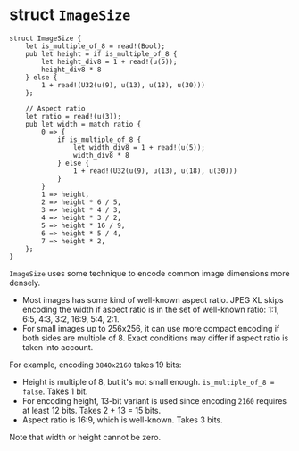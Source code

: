 # struct `ImageSize`

```
struct ImageSize {
    let is_multiple_of_8 = read!(Bool);
    pub let height = if is_multiple_of_8 {
        let height_div8 = 1 + read!(u(5));
        height_div8 * 8
    } else {
        1 + read!(U32(u(9), u(13), u(18), u(30)))
    };

    // Aspect ratio
    let ratio = read!(u(3));
    pub let width = match ratio {
        0 => {
            if is_multiple_of_8 {
                let width_div8 = 1 + read!(u(5));
                width_div8 * 8
            } else {
                1 + read!(U32(u(9), u(13), u(18), u(30)))
            }
        }
        1 => height,
        2 => height * 6 / 5,
        3 => height * 4 / 3,
        4 => height * 3 / 2,
        5 => height * 16 / 9,
        6 => height * 5 / 4,
        7 => height * 2,
    };
}
```

`ImageSize` uses some technique to encode common image dimensions more densely.
- Most images has some kind of well-known aspect ratio. JPEG XL skips encoding the width if aspect
  ratio is in the set of well-known ratio: 1:1, 6:5, 4:3, 3:2, 16:9, 5:4, 2:1.
- For small images up to 256x256, it can use more compact encoding if both sides are multiple of 8.
  Exact conditions may differ if aspect ratio is taken into account.

For example, encoding `3840x2160` takes 19 bits:
- Height is multiple of 8, but it's not small enough. `is_multiple_of_8 = false`. Takes 1 bit.
- For encoding height, 13-bit variant is used since encoding `2160` requires at least 12 bits. Takes
  2 + 13 = 15 bits.
- Aspect ratio is 16:9, which is well-known. Takes 3 bits.

Note that width or height cannot be zero.
